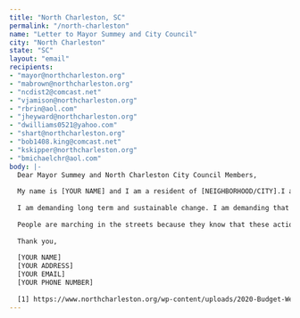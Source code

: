 ```yaml
---
title: "North Charleston, SC"
permalink: "/north-charleston"
name: "Letter to Mayor Summey and City Council"
city: "North Charleston"
state: "SC"
layout: "email"
recipients:
- "mayor@northcharleston.org"
- "mabrown@northcharleston.org"
- "ncdist2@comcast.net"
- "vjamison@northcharleston.org"
- "rbrin@aol.com"
- "jheyward@northcharleston.org"
- "dwilliams0521@yahoo.com"
- "shart@northcharleston.org"
- "bob1408.king@comcast.net"
- "kskipper@northcharleston.org"
- "bmichaelchr@aol.com"
body: |-
  Dear Mayor Summey and North Charleston City Council Members,
  
  My name is [YOUR NAME] and I am a resident of [NEIGHBORHOOD/CITY].I am demanding you reallocate funds from the North Charleston City Police department and invest them into social services that would directly improve the well-being of North Charleston. The budget for 2019 was $35,882,389, and the budget for 2020 is $37,834,665 [1]. This is almost a 6% increase from 2019 to 2020 and an almost 7% increase from 2018 to 2020. The police department encompasses nearly 30% of the total city budget. That money would be better spent on supporting affordable housing, educational opportunities, healthcare, and community outreach programs that are more successful at promoting safe and stable communities than law enforcement. I demand more aggressive financial support be directed to those areas.
  
  I am demanding long term and sustainable change. I am demanding that the city of North Charleston’s budget be better spent on quality of life for all. In particular for those in our Black and Latinx communities, who are more than likely to be directly affected by police brutality and violence. I also urge the North Charleston City Council to enact legislation that holds police accountable and to overturn policies that allow police to engage in unlawful behavior with impunity.
  
  People are marching in the streets because they know that these actions will result in a healthier, more just society. I implore you to please listen to the needs of your constituents and take immediate action to address their concerns. Can I count on you to consider an alternative budget that puts a focus on social service programs?
  
  Thank you,
  
  [YOUR NAME]
  [YOUR ADDRESS]
  [YOUR EMAIL]
  [YOUR PHONE NUMBER]
  
  [1] https://www.northcharleston.org/wp-content/uploads/2020-Budget-Web.pdf
---
```

